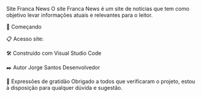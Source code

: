 Site Franca News
O site Franca News é um site de notícias que tem como objetivo levar informações atuais e relevantes para o leitor.

🚀 Começando

📋 Acesso
site:

🛠️ Construído com
Visual Studio Code

✒️ Autor
Jorge Santos
Desenvolvedor

🎁 Expressões de gratidão
Obrigado a todos que verificaram o projeto, estou à disposição para qualquer dúvida e sugestão.
